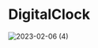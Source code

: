 # DigitalClock
 ![2023-02-06 (4)](https://user-images.githubusercontent.com/111579457/216967194-ecce12a0-a0cf-4f67-83a4-f9c95a147131.png)


